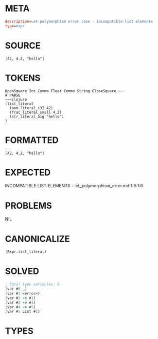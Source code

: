 # META
~~~ini
description=Let-polymorphism error case - incompatible list elements
type=expr
~~~
# SOURCE
~~~roc
[42, 4.2, "hello"]
~~~
# TOKENS
~~~text
OpenSquare Int Comma Float Comma String CloseSquare ~~~
# PARSE
~~~clojure
(list_literal
  (num_literal_i32 42)
  (frac_literal_small 4.2)
  (str_literal_big "hello")
)
~~~
# FORMATTED
~~~roc
[42, 4.2, "hello"]
~~~
# EXPECTED
INCOMPATIBLE LIST ELEMENTS - let_polymorphism_error.md:1:6:1:6
# PROBLEMS
NIL
# CANONICALIZE
~~~clojure
(Expr.list_literal)
~~~
# SOLVED
~~~clojure
; Total type variables: 6
(var #0 _)
(var #1 <error>)
(var #2 -> #1)
(var #3 -> #1)
(var #4 -> #5)
(var #5 List #1)
~~~
# TYPES
~~~roc
~~~
